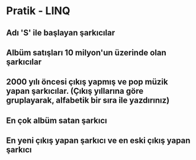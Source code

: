 # Pratik - LINQ

## Adı 'S' ile başlayan şarkıcılar


## Albüm satışları 10 milyon'un üzerinde olan şarkıcılar


## 2000 yılı öncesi çıkış yapmış ve pop müzik yapan şarkıcılar. (Çıkış yıllarına göre gruplayarak, alfabetik bir sıra ile yazdırınız)


## En çok albüm satan şarkıcı


## En yeni çıkış yapan şarkıcı ve en eski çıkış yapan şarkıcı
